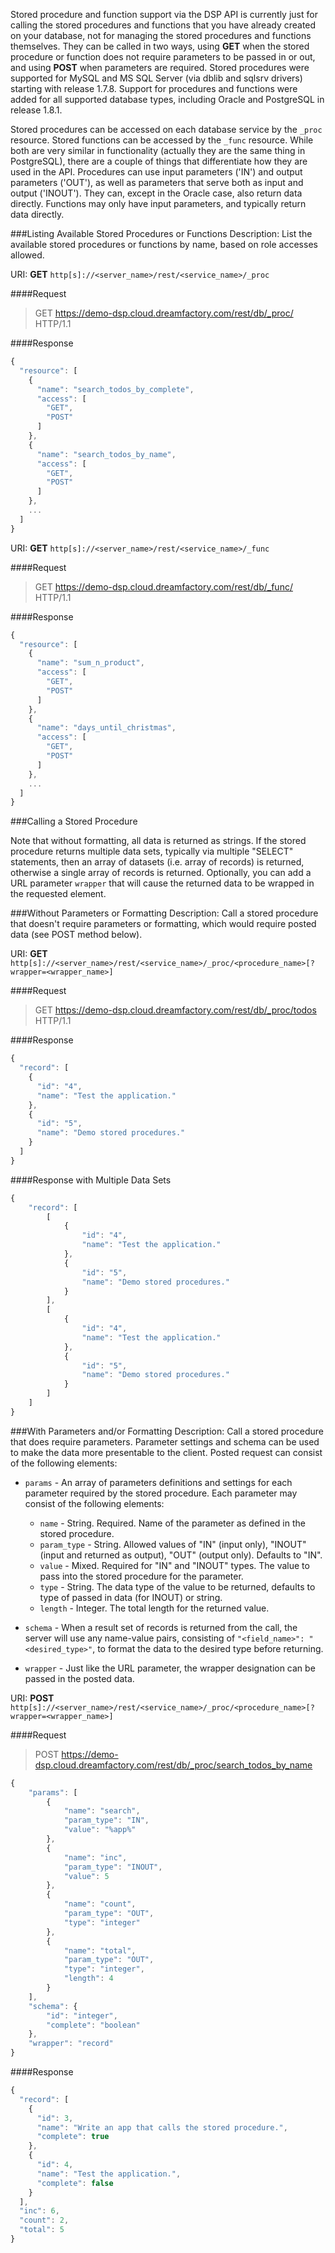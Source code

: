 Stored procedure and function support via the DSP API is currently just for calling the stored procedures and functions that you have already created on your database, not for managing the stored procedures and functions themselves. They can be called in two ways, using **GET** when the stored procedure or function does not require parameters to be passed in or out, and using **POST** when parameters are required. Stored procedures were supported for MySQL and MS SQL Server (via dblib and sqlsrv drivers) starting with release 1.7.8. Support for procedures and functions were added for all supported database types, including Oracle and PostgreSQL in release 1.8.1. 

Stored procedures can be accessed on each database service by the `_proc` resource. Stored functions can be accessed by the `_func` resource. While both are very similar in functionality (actually they are the same thing in PostgreSQL), there are a couple of things that differentiate how they are used in the API. Procedures can use input parameters ('IN') and output parameters ('OUT'), as well as parameters that serve both as input and output ('INOUT'). They can, except in the Oracle case, also return data directly. Functions may only have input parameters, and typically return data directly.

###Listing Available Stored Procedures or Functions
Description:  List the available stored procedures or functions by name, based on role accesses allowed.

URI: **GET** `http[s]://<server_name>/rest/<service_name>/_proc`

####Request
>GET https://demo-dsp.cloud.dreamfactory.com/rest/db/_proc/ HTTP/1.1

####Response
```javascript
{
  "resource": [
    {
      "name": "search_todos_by_complete",
      "access": [
        "GET",
        "POST"
      ]
    },
    {
      "name": "search_todos_by_name",
      "access": [
        "GET",
        "POST"
      ]
    },
    ...
  ]
}
```

URI: **GET** `http[s]://<server_name>/rest/<service_name>/_func`

####Request
>GET https://demo-dsp.cloud.dreamfactory.com/rest/db/_func/ HTTP/1.1

####Response
```javascript
{
  "resource": [
    {
      "name": "sum_n_product",
      "access": [
        "GET",
        "POST"
      ]
    },
    {
      "name": "days_until_christmas",
      "access": [
        "GET",
        "POST"
      ]
    },
    ...
  ]
}
```

###Calling a Stored Procedure

Note that without formatting, all data is returned as strings. If the stored procedure returns multiple data sets, typically via multiple "SELECT" statements, then an array of datasets (i.e. array of records) is returned, otherwise a single array of records is returned. Optionally, you can add a URL parameter `wrapper` that will cause the returned data to be wrapped in the requested element.

###Without Parameters or Formatting
Description: Call a stored procedure that doesn't require parameters or formatting, which would require posted data (see POST method below).

URI: **GET** `http[s]://<server_name>/rest/<service_name>/_proc/<procedure_name>[?wrapper=<wrapper_name>]`

####Request
>GET https://demo-dsp.cloud.dreamfactory.com/rest/db/_proc/todos HTTP/1.1

####Response
```javascript
{
  "record": [
    {
      "id": "4",
      "name": "Test the application."
    },
    {
      "id": "5",
      "name": "Demo stored procedures."
    }
  ]
}
```

####Response with Multiple Data Sets
```javascript
{
    "record": [
        [
            {
                "id": "4",
                "name": "Test the application."
            },
            {
                "id": "5",
                "name": "Demo stored procedures."
            }
        ],
        [
            {
                "id": "4",
                "name": "Test the application."
            },
            {
                "id": "5",
                "name": "Demo stored procedures."
            }
        ]
    ]
}
```

###With Parameters and/or Formatting
Description: Call a stored procedure that does require parameters. Parameter settings and schema can be used to make the data more presentable to the client. Posted request can consist of the following elements:

  * `params` - An array of parameters definitions and settings for each parameter required by the stored procedure. Each parameter may consist of the following elements:
    * `name` - String. Required. Name of the parameter as defined in the stored procedure.
    * `param_type` - String. Allowed values of "IN" (input only), "INOUT" (input and returned as output), "OUT" (output only).  Defaults to "IN".
    * `value` - Mixed. Required for "IN" and "INOUT" types. The value to pass into the stored procedure for the parameter.
    * `type` - String. The data type of the value to be returned, defaults to type of passed in data (for INOUT) or string.
    * `length` - Integer. The total length for the returned value.

  * `schema` - When a result set of records is returned from the call, the server will use any name-value pairs, consisting of `"<field_name>": "<desired_type>"`, to format the data to the desired type before returning.
  * `wrapper` - Just like the URL parameter, the wrapper designation can be passed in the posted data.


URI: **POST** `http[s]://<server_name>/rest/<service_name>/_proc/<procedure_name>[?wrapper=<wrapper_name>]`

####Request
>POST https://demo-dsp.cloud.dreamfactory.com/rest/db/_proc/search_todos_by_name

```javascript
{
    "params": [
        {
            "name": "search",
            "param_type": "IN",
            "value": "%app%"
        },
        {
            "name": "inc",
            "param_type": "INOUT",
            "value": 5
        },
        {
            "name": "count",
            "param_type": "OUT",
            "type": "integer"
        },
        {
            "name": "total",
            "param_type": "OUT",
            "type": "integer",
            "length": 4
        }
    ],
    "schema": {
        "id": "integer",
        "complete": "boolean"
    },
    "wrapper": "record"
}
```

####Response
```javascript
{
  "record": [
    {
      "id": 3,
      "name": "Write an app that calls the stored procedure.",
      "complete": true
    },
    {
      "id": 4,
      "name": "Test the application.",
      "complete": false
    }
  ],
  "inc": 6,
  "count": 2,
  "total": 5
}
```
